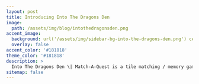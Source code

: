 ```yaml
---
layout: post
title: Introducing Into The Dragons Den
image: 
  path: /assets/img/blog/intothedragonsden.png
accent_image: 
  background: url('/assets/img/sidebar-bg-into-the-dragons-den.png') center/cover
  overlay: false
accent_color: '#181818'
theme_color: '#181818'
description: >
  Into The Dragons Den \| Match-A-Quest is a tile matching / memory game.
sitemap: false
---
```


